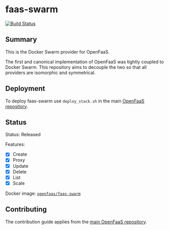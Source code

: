 faas-swarm
==========

[![Build Status](https://travis-ci.com/openfaas/faas-swarm.svg?branch=master)](https://travis-ci.com/openfaas/faas-swarm)

## Summary

This is the Docker Swarm provider for OpenFaaS.

The first and canonical implementation of OpenFaaS was tightly coupled to Docker Swarm. This repository aims to decouple the two so that all providers are isomorphic and symmetrical.

## Deployment

To deploy faas-swarm use `deploy_stack.sh` in the main [OpenFaaS repository](https://github.com/openfaas/faas).

## Status

Status: Released

Features:

* [x] Create
* [x] Proxy
* [x] Update
* [x] Delete
* [x] List
* [x] Scale

Docker image: [`openfaas/faas-swarm`](https://hub.docker.com/r/openfaas/faas-swarm/tags/)

## Contributing

The contribution guide applies from the [main OpenFaaS repository](https://github.com/openfaas/faas/blob/master/CONTRIBUTING.md).
